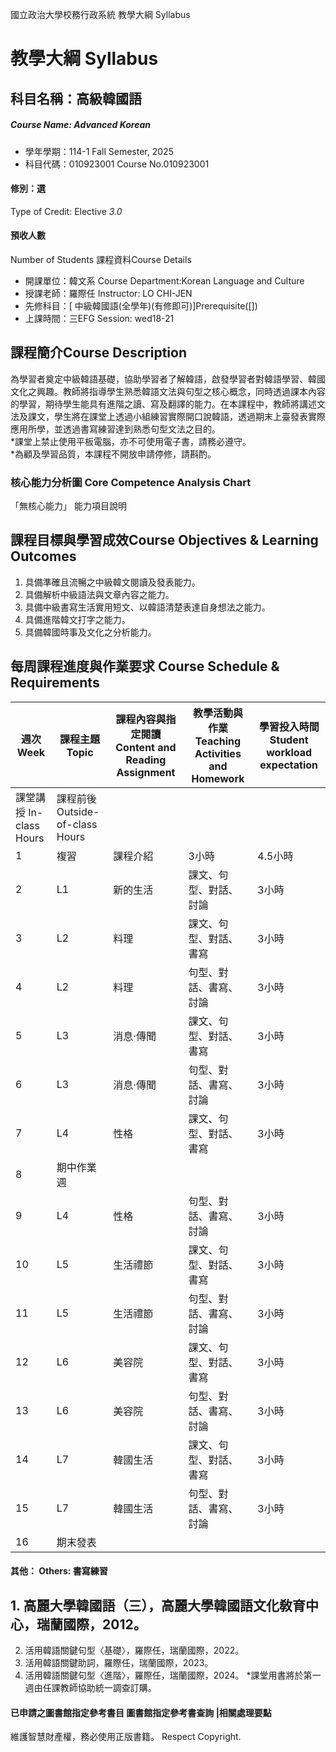 國立政治大學校務行政系統 教學大綱 Syllabus
# 教學大綱 Syllabus
##  科目名稱：高級韓國語
#####  Course Name: Advanced Korean
  * 學年學期：114-1 Fall Semester, 2025 
  * 科目代碼：010923001 Course No.010923001
#### 修別：選
Type of Credit: Elective 
_3.0_
#### 預收人數
Number of Students
課程資料Course Details
  * 開課單位：韓文系 Course Department:Korean Language and Culture 
  * 授課老師：羅際任 Instructor: LO CHI-JEN 
  * 先修科目：[ 中級韓國語(全學年)(有修即可)]Prerequisite([])
  * 上課時間：三EFG Session: wed18-21
##  課程簡介Course Description
為學習者奠定中級韓語基礎，協助學習者了解韓語，啟發學習者對韓語學習、韓國文化之興趣。教師將指導學生熟悉韓語文法與句型之核心概念，同時透過課本內容的學習，期待學生能具有進階之讀、寫及翻譯的能力。在本課程中，教師將講述文法及課文，學生將在課堂上透過小組練習實際開口說韓語，透過期末上臺發表實際應用所學，並透過書寫練習達到熟悉句型文法之目的。  
*課堂上禁止使用平板電腦，亦不可使用電子書，請務必遵守。  
*為顧及學習品質，本課程不開放申請停修，請斟酌。
###  核心能力分析圖 Core Competence Analysis Chart
「無核心能力」 
能力項目說明
##  課程目標與學習成效Course Objectives & Learning Outcomes 
1. 具備準確且流暢之中級韓文閱讀及發表能力。
2. 具備解析中級語法與文章內容之能力。
3. 具備中級書寫生活實用短文、以韓語清楚表達自身想法之能力。
4. 具備進階韓文打字之能力。
5. 具備韓國時事及文化之分析能力。
##  每周課程進度與作業要求 Course Schedule & Requirements
週次 Week |  課程主題 Topic |  課程內容與指定閱讀 Content and Reading Assignment |  教學活動與作業 Teaching Activities and Homework |  學習投入時間 Student workload expectation  
---|---|---|---|---  
課堂講授 In-class Hours |  課程前後 Outside-of-class Hours  
1 |  複習 |  課程介紹 |  3小時 |  4.5小時  
2 |  L1 |  新的生活 |  課文、句型、對話、討論 |  3小時 |  4.5小時  
3 |  L2 |  料理 |  課文、句型、對話、書寫 |  3小時 |  4.5小時  
4 |  L2 |  料理 |  句型、對話、書寫、討論 |  3小時 |  4.5小時  
5 |  L3 |  消息·傳聞 |  課文、句型、對話、書寫 |  3小時 |  4.5小時  
6 |  L3 |  消息·傳聞 |  句型、對話、書寫、討論 |  3小時 |  4.5小時  
7 |  L4 |  性格 |  課文、句型、對話、書寫 |  3小時 |  4.5小時  
8 |  期中作業週  
9 |  L4 |  性格 |  句型、對話、書寫、討論 |  3小時 |  4.5小時  
10 |  L5 |  生活禮節 |  課文、句型、對話、書寫 |  3小時 |  4.5小時  
11 |  L5 |  生活禮節 |  句型、對話、書寫、討論 |  3小時 |  4.5小時  
12 |  L6 |  美容院 |  課文、句型、對話、書寫 |  3小時 |  4.5小時  
13 |  L6 |  美容院 |  句型、對話、書寫、討論 |  3小時 |  4.5小時  
14 |  L7 |  韓國生活 |  課文、句型、對話、書寫 |  3小時 |  4.5小時  
15 |  L7 |  韓國生活 |  句型、對話、書寫、討論 |  3小時 |  4.5小時  
16 |  期末發表  
####  其他： Others: 書寫練習 
##  1. 高麗大學韓國語（三），高麗大學韓國語文化敎育中心，瑞蘭國際，2012。  
2. 活用韓語關鍵句型〈基礎〉，羅際任，瑞蘭國際，2022。  
3. 活用韓語關鍵助詞，羅際任，瑞蘭國際，2023。  
4. 活用韓語關鍵句型〈進階〉，羅際任，瑞蘭國際，2024。
*課堂用書將於第一週由任課教師協助統一調查訂購。
####  已申請之圖書館指定參考書目  圖書館指定參考書查詢 |相關處理要點
維護智慧財產權，務必使用正版書籍。 Respect Copyright.